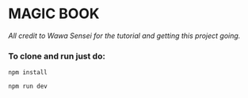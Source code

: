 # MAGIC BOOK

*All credit to Wawa Sensei for the tutorial and getting this project going.*

### To clone and run just do: 

`npm install`

`npm run dev`
